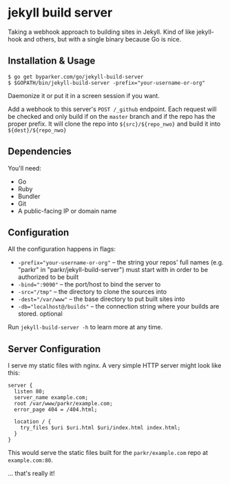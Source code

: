 # jekyll build server

Taking a webhook approach to building sites in Jekyll. Kind of like
jekyll-hook and others, but with a single binary because Go is nice.

## Installation & Usage

```shell
$ go get byparker.com/go/jekyll-build-server
$ $GOPATH/bin/jekyll-build-server -prefix="your-username-or-org"
```

Daemonize it or put it in a screen session if you want.

Add a webhook to this server's `POST /_github` endpoint.
Each request will be checked and only build if on the `master`
branch and if the repo has the proper prefix. It will clone
the repo into `${src}/${repo_nwo}` and build it into `${dest}/${repo_nwo}`

## Dependencies

You'll need:

- Go
- Ruby
- Bundler
- Git
- A public-facing IP or domain name

## Configuration

All the configuration happens in flags:

- `-prefix="your-username-or-org"` – the string your repos' full names (e.g. "parkr" in "parkr/jekyll-build-server") must start with in order to be authorized to be built
- `-bind=":9090"` – the port/host to bind the server to
- `-src="/tmp"` – the directory to clone the sources into
- `-dest="/var/www"` – the base directory to put built sites into
- `-db="localhost@/builds"` – the connection string where your builds are stored. optional

Run `jekyll-build-server -h` to learn more at any time.

## Server Configuration

I serve my static files with nginx. A very simple HTTP server might look like this:

```nginx
server {
  listen 80;
  server_name example.com;
  root /var/www/parkr/example.com;
  error_page 404 = /404.html;

  location / {
    try_files $uri $uri.html $uri/index.html index.html;
  }
}
```

This would serve the static files built for the `parkr/example.com` repo at `example.com:80`.


... that's really it!
